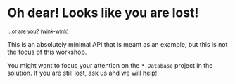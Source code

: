 # Oh dear! Looks like you are lost!
<sub>...or are you? (wink-wink)</sub>

This is an absolutely minimal API that is meant as an example, but this is not the focus 
of this workshop.

You might want to focus your attention on the `*.Database` project in the solution.
If you are still lost, ask us and we will help!
